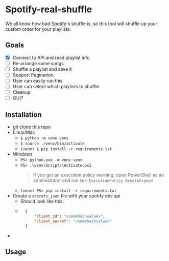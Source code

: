 # Spotify-real-shuffle

We all know how bad Spotify's shuffle is, so this tool will shuffle up your custom order for your playlists.

## Goals
- [x] Connect to API and read playlist info
- [ ] Re-arrange some songs
- [ ] Shuffle a playlist and save it
- [ ] Support Pagination
- [ ] User can easily run this
- [ ] User can select which playlists to shuffle
- [ ] Cleanup
- [ ] GUI?

## Installation
- git clone this repo
- Linux/Mac
    - `$ python -m venv venv`
    - `$ source ./venv/bin/activate` 
    - `(venv) $ pip install -r requirements.txt`
- Windows
    - `PS> python.exe -m venv venv`
    - `PS> .\venv\Scripts\Activate.ps1`
        > If you get an execution policy warning, open PowerShell as an administrator and run `Set-ExecutionPolicy RemoteSigned`
    - `(venv) PS> pip install -r requirements.txt`
- Create a `secrets.json` file with your spotify dev api
    - Should look like this:
    - ```json
        {
            "client_id": "<somehashvalue>",
            "client_secret": "<somehashvalue>"
        }
      ```
- 
## Usage
<!-- - `$ python spotify-shuffle.py` -->
